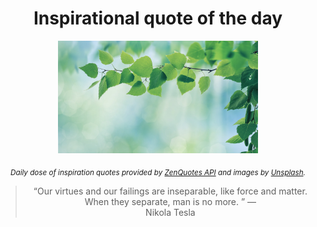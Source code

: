 
<div align="center">

# Inspirational quote of the day

<img src="./data/photo.jpeg" alt="Beautiful nature photo" width="320" height="180">

<sub><i>Daily dose of inspiration quotes provided by [ZenQuotes API](https://zenquotes.io/) and images by [Unsplash](https://unsplash.com/).</i></sub>


<blockquote>&ldquo;Our virtues and our failings are inseparable, like force and matter. When they separate, man is no more. &rdquo; &mdash; <footer>Nikola Tesla</footer></blockquote>

</div>
